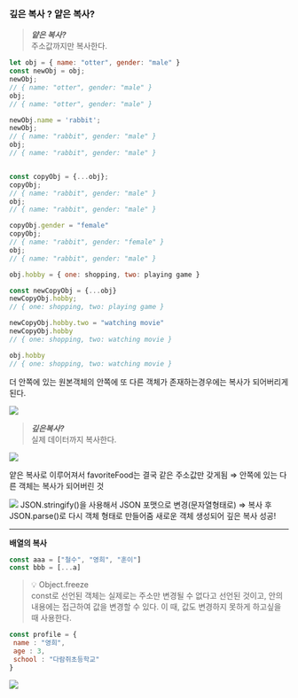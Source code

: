### 깊은 복사 ? 얕은 복사?


> ***얕은 복사?***
<br/>주소값까지만 복사한다.

```jsx
let obj = { name: "otter", gender: "male" }
const newObj = obj;
newObj; 
// { name: "otter", gender: "male" }
obj;
// { name: "otter", gender: "male" }

newObj.name = 'rabbit';
newObj;
// { name: "rabbit", gender: "male" }
obj;
// { name: "rabbit", gender: "male" }


const copyObj = {...obj};
copyObj;
// { name: "rabbit", gender: "male" }
obj;
// { name: "rabbit", gender: "male" }

copyObj.gender = "female"
copyObj;
// { name: "rabbit", gender: "female" }
obj;
// { name: "rabbit", gender: "male" }

obj.hobby = { one: shopping, two: playing game }

const newCopyObj = {...obj}
newCopyObj.hobby;
// { one: shopping, two: playing game }

newCopyObj.hobby.two = "watching movie"
newCopyObj.hobby
// { one: shopping, two: watching movie }

obj.hobby
// { one: shopping, two: watching movie }
```
더 안쪽에 있는 원본객체의 안쪽에 또 다른 객체가 존재하는경우에는 복사가 되어버리게 된다.

![](https://velog.velcdn.com/images/yeeunk90/post/cb296546-8680-42a9-9457-8e1d5420a844/image.png)


>***깊은복사?***
<br/>실제 데이터까지 복사한다.

![](https://velog.velcdn.com/images/yeeunk90/post/40e15e7c-692c-44e2-8325-c463c77f4728/image.png)

얕은 복사로 이루어져서 favoriteFood는 결국 같은 주소값만 갖게됨 
⇒ 안쪽에 있는 다른 객체는 복사가 되어버린 것

![](https://velog.velcdn.com/images/yeeunk90/post/cc79ccd0-f990-4d73-b7e9-b896c57a2f0f/image.png)
JSON.stringify()을 사용해서 JSON 포맷으로 변경(문자열형태로) ⇒ 복사 후 JSON.parse()로 다시 객체 형태로 만들어줌
새로운 객체 생성되어 깊은 복사 성공!


***

**배열의 복사**
```jsx
const aaa = ["철수", "영희", "훈이"]
const bbb = [...a]
```


>💡 Object.freeze  
const로 선언된 객체는 실제로는 주소만 변경될 수 없다고 선언된 것이고, 안의 내용에는 접근하여 값을 변경할 수 있다. 
이 때, 값도 변경하지 못하게 하고싶을 때 사용한다. 
```jsx
const profile = {
 name : "영희",
 age : 3,
 school : "다람쥐초등학교"
}
```
![](https://velog.velcdn.com/images/yeeunk90/post/89404a4f-7989-415c-954b-cc74cf0be452/image.png)


